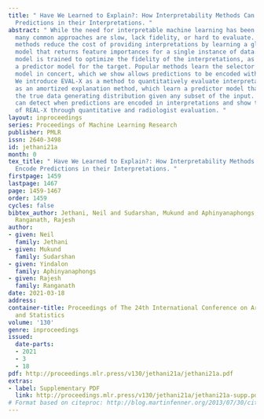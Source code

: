 ```yaml
---
title: " Have We Learned to Explain?: How Interpretability Methods Can Learn to Encode
  Predictions in their Interpretations. "
abstract: " While the need for interpretable machine learning has been established,
  many common approaches are slow, lack fidelity, or hard to evaluate. Amortized explanation
  methods reduce the cost of providing interpretations by learning a global selector
  model that returns feature importances for a single instance of data. The selector
  model is trained to optimize the fidelity of the interpretations, as evaluated by
  a predictor model for the target. Popular methods learn the selector and predictor
  model in concert, which we show allows predictions to be encoded within interpretations.
  We introduce EVAL-X as a method to quantitatively evaluate interpretations and REAL-X
  as an amortized explanation method, which learn a predictor model that approximates
  the true data generating distribution given any subset of the input. We show EVAL-X
  can detect when predictions are encoded in interpretations and show the advantages
  of REAL-X through quantitative and radiologist evaluation. "
layout: inproceedings
series: Proceedings of Machine Learning Research
publisher: PMLR
issn: 2640-3498
id: jethani21a
month: 0
tex_title: " Have We Learned to Explain?: How Interpretability Methods Can Learn to
  Encode Predictions in their Interpretations. "
firstpage: 1459
lastpage: 1467
page: 1459-1467
order: 1459
cycles: false
bibtex_author: Jethani, Neil and Sudarshan, Mukund and Aphinyanaphongs, Yindalon and
  Ranganath, Rajesh
author:
- given: Neil
  family: Jethani
- given: Mukund
  family: Sudarshan
- given: Yindalon
  family: Aphinyanaphongs
- given: Rajesh
  family: Ranganath
date: 2021-03-18
address: 
container-title: Proceedings of The 24th International Conference on Artificial Intelligence
  and Statistics
volume: '130'
genre: inproceedings
issued:
  date-parts:
  - 2021
  - 3
  - 18
pdf: http://proceedings.mlr.press/v130/jethani21a/jethani21a.pdf
extras:
- label: Supplementary PDF
  link: http://proceedings.mlr.press/v130/jethani21a/jethani21a-supp.pdf
# Format based on citeproc: http://blog.martinfenner.org/2013/07/30/citeproc-yaml-for-bibliographies/
---
```

